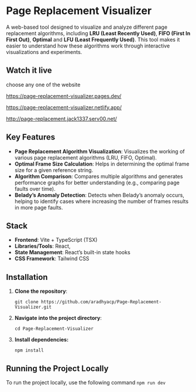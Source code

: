 # Page Replacement Visualizer

A web-based tool designed to visualize and analyze different page replacement algorithms, including **LRU (Least Recently Used)**, **FIFO (First In First Out)**, **Optimal** and **LFU (Least Frequently Used)**. This tool makes it easier to understand how these algorithms work through interactive visualizations and experiments.

## Watch it live
choose any one of the website

https://page-replacement-visualizer.pages.dev/

https://page-replacement-visualizer.netlify.app/

http://page-replacement.jack1337.serv00.net/

## Key Features

- **Page Replacement Algorithm Visualization**: Visualizes the working of various page replacement algorithms (LRU, FIFO, Optimal).
- **Optimal Frame Size Calculation**: Helps in determining the optimal frame size for a given reference string.
- **Algorithm Comparison**: Compares multiple algorithms and generates performance graphs for better understanding (e.g., comparing page faults over time).
- **Belady’s Anomaly Detection**: Detects when Belady’s anomaly occurs, helping to identify cases where increasing the number of frames results in more page faults.

## Stack

- **Frontend**: Vite + TypeScript (TSX)
- **Libraries/Tools**: React,
- **State Management**: React’s built-in state hooks
- **CSS Framework**: Tailwind CSS
## Installation

1. **Clone the repository**:
   ```
   git clone https://github.com/aradhyacp/Page-Replacement-Visualizer.git
   ```
2. **Navigate into the project directory**:
    ```
    cd Page-Replacement-Visualizer
    ```
3. **Install dependencies:**
    ```
    npm install
    ```
## Running the Project Locally
To run the project locally, use the following command
    ```
    npm run dev
    ```
